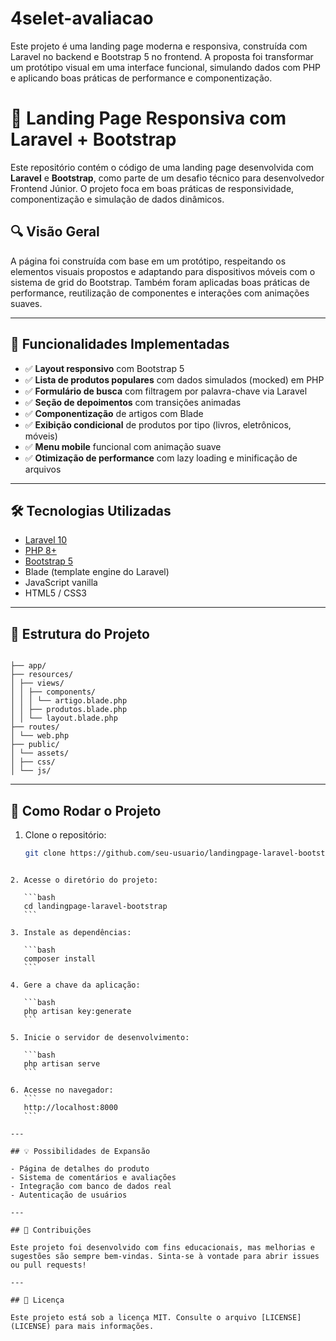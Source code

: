 # 4selet-avaliacao

Este projeto é uma landing page moderna e responsiva, construída com Laravel no backend e Bootstrap 5 no frontend. A proposta foi transformar um protótipo visual em uma interface funcional, simulando dados com PHP e aplicando boas práticas de performance e componentização.

# 📱 Landing Page Responsiva com Laravel + Bootstrap

Este repositório contém o código de uma landing page desenvolvida com **Laravel** e **Bootstrap**, como parte de um desafio técnico para desenvolvedor Frontend Júnior. O projeto foca em boas práticas de responsividade, componentização e simulação de dados dinâmicos.

## 🔍 Visão Geral

A página foi construída com base em um protótipo, respeitando os elementos visuais propostos e adaptando para dispositivos móveis com o sistema de grid do Bootstrap. Também foram aplicadas boas práticas de performance, reutilização de componentes e interações com animações suaves.

---

## 🚀 Funcionalidades Implementadas

- ✅ **Layout responsivo** com Bootstrap 5
- ✅ **Lista de produtos populares** com dados simulados (mocked) em PHP
- ✅ **Formulário de busca** com filtragem por palavra-chave via Laravel
- ✅ **Seção de depoimentos** com transições animadas
- ✅ **Componentização** de artigos com Blade
- ✅ **Exibição condicional** de produtos por tipo (livros, eletrônicos, móveis)
- ✅ **Menu mobile** funcional com animação suave
- ✅ **Otimização de performance** com lazy loading e minificação de arquivos

---

## 🛠️ Tecnologias Utilizadas

- [Laravel 10](https://laravel.com/)
- [PHP 8+](https://www.php.net/)
- [Bootstrap 5](https://getbootstrap.com/)
- Blade (template engine do Laravel)
- JavaScript vanilla
- HTML5 / CSS3

---

## 📂 Estrutura do Projeto

```

├── app/
├── resources/
│ ├── views/
│ │ ├── components/
│ │ │ └── artigo.blade.php
│ │ ├── produtos.blade.php
│ │ └── layout.blade.php
├── routes/
│ └── web.php
├── public/
│ └── assets/
│ ├── css/
│ └── js/

```

---

## 🧪 Como Rodar o Projeto

1. Clone o repositório:
   ```bash
   git clone https://github.com/seu-usuario/landingpage-laravel-bootstrap.git
   ```

````

2. Acesse o diretório do projeto:

   ```bash
   cd landingpage-laravel-bootstrap
   ```

3. Instale as dependências:

   ```bash
   composer install
   ```

4. Gere a chave da aplicação:

   ```bash
   php artisan key:generate
   ```

5. Inicie o servidor de desenvolvimento:

   ```bash
   php artisan serve
   ```

6. Acesse no navegador:
   ```
   http://localhost:8000
   ```

---

## 💡 Possibilidades de Expansão

- Página de detalhes do produto
- Sistema de comentários e avaliações
- Integração com banco de dados real
- Autenticação de usuários

---

## 🤝 Contribuições

Este projeto foi desenvolvido com fins educacionais, mas melhorias e sugestões são sempre bem-vindas. Sinta-se à vontade para abrir issues ou pull requests!

---

## 📄 Licença

Este projeto está sob a licença MIT. Consulte o arquivo [LICENSE](LICENSE) para mais informações.
````

